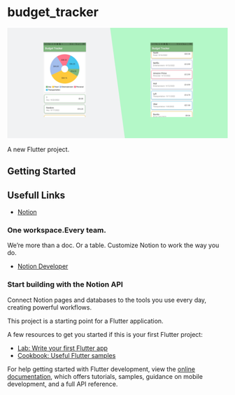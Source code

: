 # budget_tracker
![alt text](https://github.com/waltodd/budget_tracker/blob/main/assets/images/Cover.png?raw=true)

A new Flutter project.

## Getting Started
## Usefull Links
- [Notion](https://docs.flutter.dev/get-started/codelab)
### One workspace.Every team.
We’re more than a doc. Or a table. Customize Notion to work the way you do.
- [Notion Developer](https://developers.notion.com/)
### Start building with the Notion API
Connect Notion pages and databases to the tools you use every day, creating powerful workflows.

This project is a starting point for a Flutter application.

A few resources to get you started if this is your first Flutter project:

- [Lab: Write your first Flutter app](https://docs.flutter.dev/get-started/codelab)
- [Cookbook: Useful Flutter samples](https://docs.flutter.dev/cookbook)

For help getting started with Flutter development, view the
[online documentation](https://docs.flutter.dev/), which offers tutorials,
samples, guidance on mobile development, and a full API reference.
